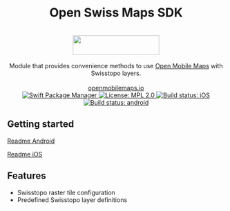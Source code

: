<h1 align="center">Open Swiss Maps SDK</h1> 

<br />

<div align="center">
  <img width="200" height="45" src="logo.svg" />
  <br />
  <br />
  Module that provides convenience methods to use <a href="https://github.com/geoadmin/lib-open-swiss-maps-sdk">Open Mobile Maps</a> with Swisstopo layers.
  <br />
  <br />
  <a href="https://openmobilemaps.io/">openmobilemaps.io</a>
</div>

<div align="center">
    <!-- SPM -->
    <a href="https://github.com/apple/swift-package-manager">
      <img alt="Swift Package Manager"
      src="https://img.shields.io/badge/SPM-%E2%9C%93-brightgreen.svg?style=flat">
    </a>
        <!-- License -->
    <a href="https://github.com/geoadmin/lib-open-swiss-maps-sdk/blob/master/LICENSE">
      <img alt="License: MPL 2.0"
      src="https://img.shields.io/badge/License-MPL%202.0-brightgreen.svg">
    </a>
    <!-- iOS Build -->
    <a href="https://github.com/geoadmin/lib-open-swiss-maps-sdk/actions/workflows/ios.yml">
      <img alt="Build status: iOS"
      src="https://github.com/geoadmin/lib-open-swiss-maps-sdk/actions/workflows/ios.yml/badge.svg">
    </a>
    <!-- android Build -->
    <a href="https://github.com/geoadmin/lib-open-swiss-maps-sdk/actions/workflows/android.yml">
      <img alt="Build status: android"
      src="https://github.com/geoadmin/lib-open-swiss-maps-sdk/actions/workflows/android.yml/badge.svg">
    </a>
</div>

## Getting started

[Readme Android](./android/)

[Readme iOS](./ios/)

## Features

- Swisstopo raster tile configuration
- Predefined Swisstopo layer definitions

